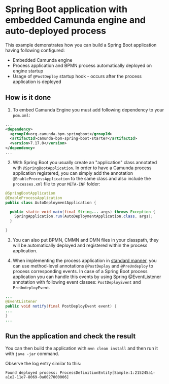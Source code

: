 # Spring Boot application with embedded Camunda engine and auto-deployed process

This example demonstrates how you can build a Spring Boot application having following configured:
* Embedded Camunda engine
* Process application and BPMN process automatically deployed on engine startup
* Usage of `@PostDeploy` startup hook - occurs after the process application is deployed

## How is it done

1. To embed Camunda Engine you must add following dependency to your `pom.xml`:

```xml
...
<dependency>
  <groupId>org.camunda.bpm.springboot</groupId>
  <artifactId>camunda-bpm-spring-boot-starter</artifactId>
  <version>7.17.0</version>
</dependency>
...
```

2. With Spring Boot you usually create an "application" class annotated with `@SpringBootApplication`. In order to have a Camunda process application
registered, you can simply add the annotation `@EnableProcessApplication` to the same class and also include the `processes.xml` file to your `META-INF` folder:

```java
@SpringBootApplication
@EnableProcessApplication
public class AutoDeploymentApplication {

  public static void main(final String... args) throws Exception {
    SpringApplication.run(AutoDeploymentApplication.class, args);
  }

}
```

3. You can also put BPMN, CMMN and DMN files in your classpath, they will be automatically deployed and registered within the process application.

4. When implementing the process application in [standard manner](https://docs.camunda.org/manual/7.17/user-guide/process-applications/the-process-application-class/),
 you can use method-level annotations `@PostDeploy` and `@PreUndeploy` to process corresponding events. In case of a Spring Boot 
 process application you can handle this events by using Spring @EventListener annotation with following event classes: 
`PostDeployEvent` and `PreUndeployEvent`.

```java
...
@EventListener
public void notify(final PostDeployEvent event) {
...
}
...
```
 
## Run the application and check the result

You can then build the application with `mvn clean install` and then run it with `java -jar` command.

Observe the log entry similar to this: 

`Found deployed process: ProcessDefinitionEntity[Sample:1:215245a1-a1e2-11e7-8069-0a0027000006]`
